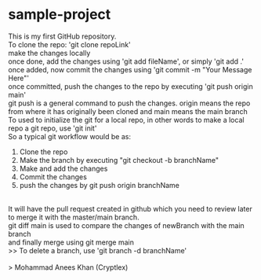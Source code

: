 # sample-project
This is my first GitHub repository.
<br>
To clone the repo: 'git clone repoLink'
<br>
make the changes locally
<br>
once done, add the changes using 'git add fileName', or simply 'git add .'
<br>
once added, now commit the changes using 'git commit -m "Your Message Here"'
<br>
once committed, push the changes to the repo by executing 'git push origin main'
<br>
git push is a general command to push the changes. origin means the repo from where it has originally been cloned and main means the main branch
<br>
To used to initialize the git for a local repo, in other words to make a local repo a git repo, use 'git init'
<br>
So a typical git workflow would be as:
<br>
1. Clone the repo
2. Make the branch by executing "git checkout -b branchName"
3. Make and add the changes
4. Commit the changes
5. push the changes by git push origin branchName
<br>
It will have the pull request created in github which you need to review later to merge it with the master/main branch.
<br>
git diff main is used to compare the changes of newBranch with the main branch
<br>
and finally merge using git merge main
<br>
>> To delete a branch, use 'git branch -d branchName'
<br>
<br>
> Mohammad Anees Khan (Cryptlex)
